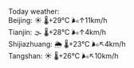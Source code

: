 Today weather:  
Beijing: ☀️   🌡️+29°C 🌬️↑11km/h  
Tianjin: 🌫  🌡️+28°C 🌬️↑4km/h  
Shijiazhuang: 🌦   🌡️+23°C 🌬️↖4km/h  
Tangshan: ☀️   🌡️+26°C 🌬️↖10km/h  
